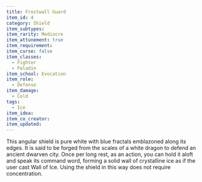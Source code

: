 ```yaml
---
title: Frostwall Guard
item_id: 4
category: Shield
item_subtypes:
item_rarity: Mediocre
item_attunement: true
item_requirement:
item_curse: false
item_classes:
  - Fighter
  - Paladin
item_school: Evocation
item_role:
  - Defense
item_damage:
  - Cold
tags:
  - Ice
item_idea:
item_co_creator:
item_updated:
---
```


This angular shield is pure white with blue fractals emblazoned along its edges. It is said to be forged from the scales of a white dragon to defend an ancient dwarven city. Once per long rest, as an action, you can hold it aloft and speak its command word, forming a solid wall of crystalline ice as if the user cast <magic-spell>Wall of Ice</magic-spell>. Using the shield in this way does not require concentration.
